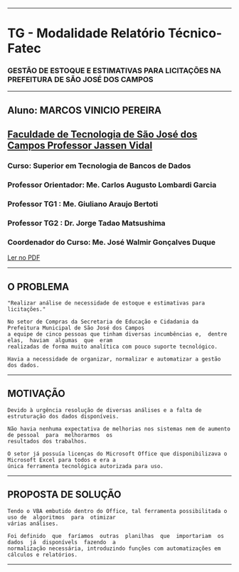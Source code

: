 * * *
# TG - Modalidade Relatório Técnico-Fatec
### **GESTÃO DE ESTOQUE E ESTIMATIVAS PARA LICITAÇÕES NA PREFEITURA DE SÃO JOSÉ DOS CAMPOS**
* * *
## Aluno: **MARCOS VINICIO PEREIRA**
## [Faculdade de Tecnologia de São José dos Campos Professor Jassen Vidal](http://sjc.fatec.sp.gov.br/)
### Curso: **Superior em Tecnologia de Bancos de Dados**
### Professor Orientador: Me. Carlos Augusto Lombardi Garcia
### Professor TG1       : Me. Giuliano Araujo Bertoti 
### Professor TG2       : Dr. Jorge Tadao Matsushima 
### Coordenador do Curso: Me. José Walmir Gonçalves Duque

[Ler no PDF](https://github.com/MarcosVP-Fatec/RT-Fatec-Estoque/blob/master/TG%20-%20Marcos%20Vinicio%20Pereira%20-%20Modalidade%203%20-%20Relat%C3%B3rio%20T%C3%A9cnico.pdf/)

* * *
## O PROBLEMA

	"Realizar análise de necessidade de estoque e estimativas para licitações."

	No setor de Compras da Secretaria de Educação e Cidadania da Prefeitura Municipal de São José dos Campos
	a equipe de cinco pessoas que tinham diversas incumbências e,  dentre  elas,  haviam  algumas  que  eram
	realizadas de forma muito analítica com pouco suporte tecnológico.

	Havia a necessidade de organizar, normalizar e automatizar a gestão dos dados.

*   *   *

## MOTIVAÇÃO

	Devido à urgência resolução de diversas análises e a falta de estruturação dos dados disponíveis.

	Não havia nenhuma expectativa de melhorias nos sistemas nem de aumento de pessoal  para  melhorarmos  os
	resultados dos trabalhos.

	O setor já possuía licenças do Microsoft Office que disponibilizava o Microsoft Excel para todos e era a
	única ferramenta tecnológica autorizada para uso.
	
*   *   *

## PROPOSTA DE SOLUÇÃO

	Tendo o VBA embutido dentro do Office, tal ferramenta possibilitada o uso de  algoritmos  para  otimizar
	várias análises.

	Foi definido  que  faríamos  outras  planilhas  que  importariam  os  dados  já  disponívels  fazendo  a
	normalização necessária, introduzindo funções com automatizações em cálculos e relatórios.

*   *   *


